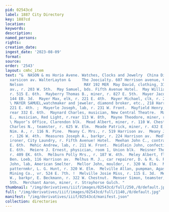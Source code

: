 ```yaml
---
pid: 02543cd
label: 1887 City Directory
key: 1887cd
location: 
keywords: 
description: 
named_persons: 
rights: 
creation_date: 
ingest_date: '2023-08-09'
format: 
source: 
order: '2543'
layout: cmhc_item
text: "&  NASON & ms Horio Avene. Watches, Clocks and Jewelry  China Dinner Sets,
  xarsicon av. WalterLayton &     The Joocialty. 607 Herrison avenue, ©” Walley &
  Nelson                           MAY 192 MER  May David, clothing, 318 Harrison
  av., r. 203 W. 5th.  May Samuel, bds. Fifth Avenue Hotel.  May William H., miner,
  r. 515 E. 6th.  Mayberry Thomas B., miner, r. 827 E. 5th.  Mayer Jacob, lab, r.
  144 EB. 3d.  Mayer Max, elk, r. 221 E. 4th.  Mayer Michael, clk, r. 219 K. 8th.
  \ MAYER SAMUEL,watchmaker and jeweler, diamond broker, etc., 218 Harrison av., r.
  221 E. 4th. ;  Mayerle Joseph, lab, r. 231 W. Front.  Mayfield Henry, miner, r.
  rear 332 E. 6th.  Maynard Charles, musician, New Central Theatre.  Maynard George
  E., musician, Red Light, r.rear 113 W. 8th,  Mayne Theodore, miner, r. 413 E. 10th.
  \ Mayor’s Office, Clarendon blk.  Mead Albert, miner, r. 110 W. Chestnut.  Mead
  Charles N., teamster, r. 625 W. Elm.  Meade Patrick, miner, r. 432 E. 7th.  Means
  Nim. A., r. 116 N. Pine.  Meany C. Mrs., r. 519 Harrison av.  Meany John, miner,
  r. 126 W. 4th.  Measures Joseph A., barkpr, r. 224 Harrison av.  Medley Marion P.,
  ironer, City Laundry, r. Fifth Avenue! Hotel.  Meehan John C., contractor, r. 221
  E. 6th.  Mehic Andrew, lab, r. 211 W. Front.  Meidlein John, confectioner, r . 821
  E. 6th.  Meiere J. Ernest, physician, room 1, Union blk.  Meisner Thomas, miner,
  r. 409 EK. 6th.  Melburn Polly Mrs., r. 187 W. 4th.  Meley Albert, floor walker,
  Ben. Loeb, 116 Harrison av.  Melhus M. J., car repairer, D. & R. G. R. R  Mellison
  John, lab, American Smelter.  Mellor John, moulder, r. 320 W. Elm.  Mellor Joseph,
  patternmkr, L. G. Hunt, r. 320 W. Elm.  Melville Allan, pumpman, Agassiz Consolidated
  Mining Co., vr. 524 E. 7th. !  Melville Josie Miss, r. 115 E. 3d.  Menken Julius
  W., barkpr, E. Beckmann, r. 322 W. Chestnut.  Menser Simon, teamster, r. 800 E.
  5th.  Merchant Aaron, miner, r. Strayhorse Gulch. "
thumbnail: "/img/derivatives/iiif/images/02543cd/full/250,/0/default.jpg"
full: "/img/derivatives/iiif/images/02543cd/full/1140,/0/default.jpg"
manifest: "/img/derivatives/iiif/02543cd/manifest.json"
collection: directories
---
```

